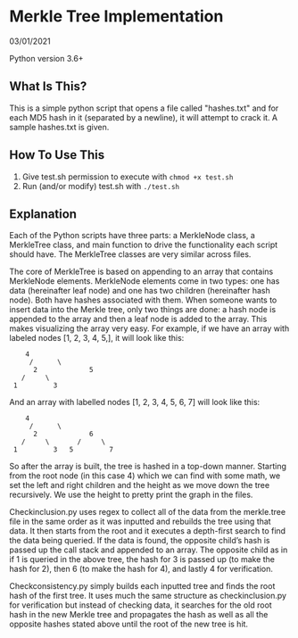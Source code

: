 # Merkle Tree Implementation

03/01/2021

Python version 3.6+

What Is This?
-------------
This is a simple python script that opens a file called "hashes.txt" and for each MD5 hash in it (separated by a newline), it will attempt to crack it. A sample hashes.txt is given.


How To Use This
---------------
1. Give test.sh permission to execute with `chmod +x test.sh`
2. Run (and/or modify) test.sh with `./test.sh`


Explanation
---------------
Each of the Python scripts have three parts: a MerkleNode class, a MerkleTree class, and main function to drive the functionality each script should have. The MerkleTree classes are very similar across files.

The core of MerkleTree is based on appending to an array that contains MerkleNode elements. MerkleNode elements come in two types: one has data (hereinafter leaf node) and one has two children (hereinafter hash node). Both have hashes associated with them. When someone wants to insert data into the Merkle tree, only two things are done: a hash node is appended to the array and then a leaf node is added to the array. This makes visualizing the array very easy. For example, if we have an array with labeled nodes [1, 2, 3, 4, 5,], it will look like this:

		4
	     /      \
          2             5
       /     \
     1         3

And an array with labelled nodes [1, 2, 3, 4, 5, 6, 7] will look like this:

		4
	     /      \
          2             6
       /     \       /     \
     1         3   5         7


So after the array is built, the tree is hashed in a top-down manner. Starting from the root node (in this case 4) which we can find with some math, we set the left and right children and the height as we move down the tree recursively. We use the height to pretty print the graph in the files.

Checkinclusion.py uses regex to collect all of the data from the merkle.tree file in the same order as it was inputted and rebuilds the tree using that data. It then starts from the root and it executes a depth-first search to find the data being queried. If the data is found, the opposite child’s hash is passed up the call stack and appended to an array. The opposite child as in if 1 is queried in the above tree, the hash for 3 is passed up (to make the hash for 2), then 6 (to make the hash for 4), and lastly 4 for verification.

Checkconsistency.py simply builds each inputted tree and finds the root hash of the first tree. It uses much the same structure as checkinclusion.py for verification but instead of checking data, it searches for the old root hash in the new Merkle tree and propagates the hash as well as all the opposite hashes stated above until the root of the new tree is hit.

